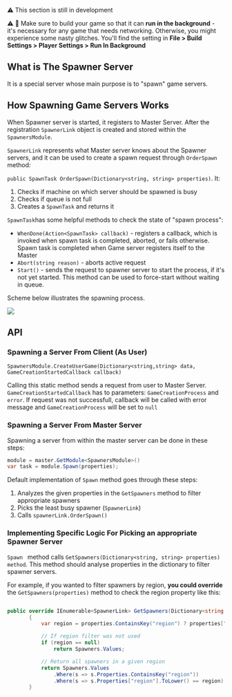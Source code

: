 ⚠️ This section is still in development

⚠️ 🔴 Make sure to build your game so that it can **run in the background** - it's necessary for any game that needs networking. Otherwise, you might experience some nasty glitches. You'll find the setting in **File > Build Settings > Player Settings > Run In Background**

## What is The Spawner Server

It is a special server whose main purpose is to "spawn" game servers. 

## How Spawning Game Servers Works

When Spawner server is started, it registers to Master Server. After the registration `SpawnerLink` object is created and stored within the `SpawnersModule`.

`SpawnerLink` represents what Master server knows about the Spawner servers, and it can be used to create a spawn request through `OrderSpawn` method:

`public SpawnTask OrderSpawn(Dictionary<string, string> properties)`. It:

1. Checks if machine on which server should be spawned is busy
2. Checks if queue is not full
3. Creates a `SpawnTask` and returns it

`SpawnTask`has some helpful methods to check the state of "spawn process":
* `WhenDone(Action<SpawnTask> callback)` - registers a callback, which is invoked when spawn task is completed, aborted, or fails otherwise. Spawn task is completed when Game server registers itself to the Master
* `Abort(string reason)` - aborts active request
* `Start()` - sends the request to spawner server to start the process, if it's not yet started. This method can be used to force-start without waiting in queue.

Scheme below illustrates the spawning process.

![](http://i.imgur.com/o8ndixN.png)

## API

### Spawning a Server From Client (As User)

`SpawnersModule.CreateUserGame(Dictionary<string,string> data, GameCreationStartedCallback callback)`

Calling this static method sends a request from user to Master Server. `GameCreationStartedCallback` has to parameters: `GameCreationProcess` and `error`. If request was not successfull, callback will be called with error message and `GameCreationProcess` will be set to `null`

### Spawning a Server From Master Server

Spawning a server from within the master server can be done in these steps:

``` C#
module = master.GetModule<SpawnersModule>()
var task = module.Spawn(properties);
```

Default implementation of `Spawn` method goes through these steps:

1. Analyzes the given properties in the `GetSpawners` method to filter appropriate spawners
2. Picks the least busy spawner (`SpawnerLink`)
3. Calls `spawnerLink.OrderSpawn()`

### Implementing Specific Logic For Picking an appropriate Spawner Server

`Spawn ` method calls `GetSpawners(Dictionary<string, string> properties) method`. This method should analyse properties in the dictionary to filter spawner servers. 

 For example, if you wanted to filter spawners by region, **you could override** the `GetSpawners(properties)` method to check the region property like this:

 ``` C#

public override IEnumerable<SpawnerLink> GetSpawners(Dictionary<string, string> properties)
        {
            var region = properties.ContainsKey("region") ? properties["region"].ToLower() : null;

            // If region filter was not used
            if (region == null)
                return Spawners.Values;

            // Return all spawners in a given region
            return Spawners.Values
                .Where(s => s.Properties.ContainsKey("region"))
                .Where(s => s.Properties["region"].ToLower() == region);
        }

 ```